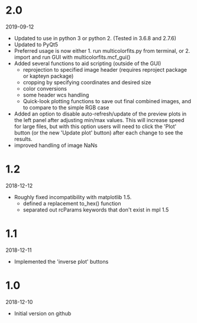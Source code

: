 # 2.0

2019-09-12

* Updated to use in python 3 or python 2. (Tested in 3.6.8 and 2.7.6)
* Updated to PyQt5 
* Preferred usage is now either 1. run multicolorfits.py from terminal, or 2. import and run GUI with multicolorfits.mcf_gui()  
* Added several functions to aid scripting (outside of the GUI)
    - reprojection to specified image header (requires reproject package or kapteyn package)
    - cropping by specifying coordinates and desired size
    - color conversions
    - some header wcs handling
    - Quick-look plotting functions to save out final combined images, and to compare to the simple RGB case
* Added an option to disable auto-refresh/update of the preview plots in the left panel after adjusting min/max values.  This will increase speed for large files, but with this option users will need to click the 'Plot' button (or the new 'Update plot' button) after each change to see the results.
* improved handling of image NaNs


# 1.2 

2018-12-12

* Roughly fixed incompatibility with matplotlib 1.5. 
    - defined a replacement to_hex() function
    - separated out rcParams keywords that don't exist in mpl 1.5


# 1.1 

2018-12-11

* Implemented the 'inverse plot' buttons


# 1.0

2018-12-10

* Initial version on github


